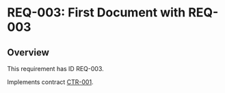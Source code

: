 # REQ-003: First Document with REQ-003

## Overview

This requirement has ID REQ-003.

Implements contract [CTR-001](CTR-001).
